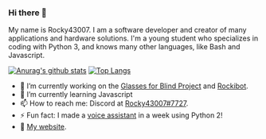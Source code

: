 ### Hi there 👋

My name is Rocky43007. I am a software developer and creator of many applications and hardware solutions. I'm a young student who specializes in coding with Python 3, and knows many other languages, like Bash and Javascript.

[![Anurag's github stats](https://github-readme-stats.vercel.app/api?username=Rocky43007)](https://github.com/anuraghazra/github-readme-stats)
[![Top Langs](https://github-readme-stats.vercel.app/api/top-langs/?username=Rocky43007&layout=compact)](https://github.com/anuraghazra/github-readme-stats)

- 🔭 I’m currently working on the [Glasses for Blind Project](https://www.github.com/Rocky43007/GlassesForBlind) and [Rockibot](https://www.github.com/Rocky43007/Rockibot).
- 🌱 I’m currently learning Javascript
- 📫 How to reach me: Discord at [Rocky43007#7727](https://discord.com/users/361212545924595712).
- ⚡ Fun fact: I made a [voice assistant](https://github.com/Rocky43007/Voice-Assistant-For-Linux) in a week using Python 2!
- 🔗 [My website](https://rocky43007.github.io).
